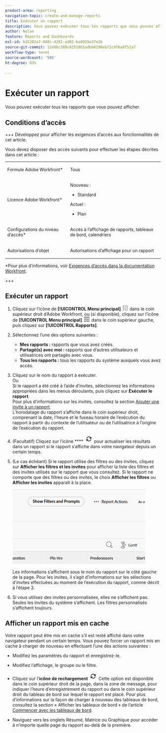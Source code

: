 ```yaml
---
product-area: reporting
navigation-topic: create-and-manage-reports
title: Exécuter un rapport
description: Vous pouvez exécuter tous les rapports que vous pouvez afficher.
author: Nolan
feature: Reports and Dashboards
exl-id: bd2202a7-040c-4291-ad02-ba8929a37e2b
source-git-commit: 12e8bc389c42510b5adbb0190eb71c9f6a9f52a7
workflow-type: tm+mt
source-wordcount: '505'
ht-degree: 83%

---
```



# Exécuter un rapport

Vous pouvez exécuter tous les rapports que vous pouvez afficher.

<!-- Audited: 11/2024 -->

<!--
NOTE: ***Linked to Getting Started with Reporting.***This information is obsolete, because asynchronous timeline is not enabled for all customers (used to be included in the "Viewing a Cached Report" section): Some reports in Workfront can take a significant time to load. If your report takes longer than 30 seconds to load, your report is cached after it is finished loading, and a message is displayed in the upper-right corner of the page indicating that the report being viewed is a saved report from a specific time.

After a report is cached, it is available for the next 12 hours. Any user who runs the report (as described in "Running a Report") sees the cached report.)
-->

## Conditions d’accès

+++ Développez pour afficher les exigences d’accès aux fonctionnalités de cet article.

Vous devez disposer des accès suivants pour effectuer les étapes décrites dans cet article :

<table style="table-layout:auto"> 
 <col> 
 </col> 
 <col> 
 </col> 
 <tbody> 
  <tr> 
   <td role="rowheader">Formule Adobe Workfront*</td> 
   <td> <p>Tous</p> </td> 
  </tr> 
  <tr> 
   <td role="rowheader">Licence Adobe Workfront*</td> 
      <td> 
      <p>Nouveau :</p>
         <ul>
         <li><p>Standard</p></li>
         </ul>
      <p>Actuel :</p>
         <ul>
         <li><p>Plan</p></li>
         </ul>
   </td>
  </tr> 
  <tr> 
   <td role="rowheader">Configurations du niveau d’accès*</td> 
   <td> <p>Accès à l’affichage de rapports, tableaux de bord, calendriers</p></td> 
  </tr> 
  <tr> 
   <td role="rowheader">Autorisations d’objet</td> 
   <td> <p>Autorisations d’affichage pour un rapport</p></td> 
  </tr> 
 </tbody> 
</table>

*Pour plus d’informations, voir [Exigences d’accès dans la documentation Workfront](/help/quicksilver/administration-and-setup/add-users/access-levels-and-object-permissions/access-level-requirements-in-documentation.md).

+++

## Exécuter un rapport

1. Cliquez sur l’icône de **[!UICONTROL Menu principal]** ![Menu principal](/help/_includes/assets/main-menu-icon.png) dans le coin supérieur droit d’Adobe Workfront, ou (si disponible), cliquez sur l’icône de **[!UICONTROL Menu principal]** ![Menu principal](/help/_includes/assets/main-menu-icon-left-nav.png) dans le coin supérieur gauche, puis cliquez sur **[!UICONTROL Rapports]**.

1. Sélectionnez l’une des options suivantes :

   * **Mes rapports :** rapports que vous avez créés.
   * **Partagé(s) avec moi :** rapports que d’autres utilisateurs et utilisatrices ont partagés avec vous.
   * **Tous les rapports :** tous les rapports du système auxquels vous avez accès.

1. Cliquez sur le nom du rapport à exécuter.\
   Ou\
   Si le rapport a été créé à l’aide d’invites, sélectionnez les informations appropriées dans les menus déroulants, puis cliquez sur **Exécuter le rapport**.\
   Pour plus d’informations sur les invites, consultez la section [Ajouter une invite à un rapport](../../../reports-and-dashboards/reports/creating-and-managing-reports/add-prompt-report.md).\
   L’horodatage du rapport s’affiche dans le coin supérieur droit, comprenant la date, l’heure et le fuseau horaire de l’exécution du rapport à partir du contexte de l’utilisateur ou de l’utilisatrice à l’origine de l’exécution du rapport.

1. (Facultatif) Cliquez sur l’icône **** ![Icône Recharger](assets/unshimmed-report-refresh-icon.png) pour actualiser les résultats dans un rapport si le rapport s’affiche dans votre navigateur depuis un certain temps.

1. (Le cas échéant) Si le rapport utilise des filtres ou des invites, cliquez sur **Afficher les filtres et les invites** pour afficher la liste des filtres et des invites utilisés sur le rapport que vous consultez. Si le rapport ne comporte que des filtres ou des invites, le choix **Afficher les filtres** ou **Afficher les invites** apparaît à la place.

   ![Affichage des filtres et des invites](assets/unshimmed-show-filters-and-prompts.png)

   Les informations s’affichent sous le nom du rapport sur le côté gauche de la page. Pour les invites, il s’agit d’informations sur les sélections d’invites effectuées au moment de l’exécution du rapport, comme décrit à l’étape 3.

1. Si vous utilisez des invites personnalisées, elles ne s’affichent pas. Seules les invites du système s’affichent. Les filtres personnalisés s’affichent toujours.

## Afficher un rapport mis en cache

Votre rapport peut être mis en cache s’il est resté affiché dans votre navigateur pendant un certain temps. Vous pouvez forcer un rapport mis en cache à charger de nouveau en effectuant l’une des actions suivantes :

* Modifiez les paramètres du rapport et enregistrez-le.
* Modifiez l’affichage, le groupe ou le filtre.
* Cliquez sur l&#39;**icône de rechargement** ![icône de rechargement](assets/unshimmed-report-refresh-icon.png)
Cette option est disponible dans le coin supérieur droit de la page, dans la zone de message, pour indiquer l’heure d’enregistrement du rapport ou dans le coin supérieur droit du tableau de bord sur lequel le rapport est placé. Pour plus d’informations sur la façon de charger à nouveau des tableaux de bord, consultez la section « Afficher les tableaux de bord » de l’article [Commencer avec les tableaux de bord](../../../reports-and-dashboards/dashboards/understanding-dashboards/get-started-dashboards.md).

* Naviguez vers les onglets Résumé, Matrice ou Graphique pour accéder à n’importe quelle page du rapport au-delà de la première.
